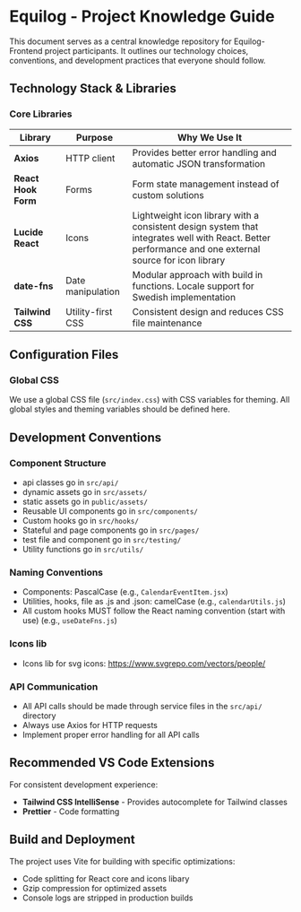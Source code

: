 # Equilog - Project Knowledge Guide

This document serves as a central knowledge repository for Equilog-Frontend project participants. It outlines our technology choices, conventions, and development practices that everyone should follow.

## Technology Stack & Libraries

### Core Libraries

| Library | Purpose | Why We Use It |
|---------|---------|---------------|
| **Axios** | HTTP client | Provides better error handling and automatic JSON transformation |
| **React Hook Form** | Forms | Form state management instead of custom solutions |
| **Lucide React** | Icons | Lightweight icon library with a consistent design system that integrates well with React. Better performance and one external source for icon library |
| **date-fns** | Date manipulation | Modular approach with build in functions. Locale support for Swedish implementation |
| **Tailwind CSS** | Utility-first CSS | Consistent design and reduces CSS file maintenance |

## Configuration Files

### Global CSS
We use a global CSS file (`src/index.css`) with CSS variables for theming. All global styles and theming variables should be defined here.

## Development Conventions

### Component Structure

- api classes go in `src/api/`
- dynamic assets go in `src/assets/`
- static assets go in `public/assets/`
- Reusable UI components go in `src/components/`
- Custom hooks go in `src/hooks/`
- Stateful and page components go in `src/pages/`
- test file and component go in `src/testing/`
- Utility functions go in `src/utils/`

### Naming Conventions

- Components: PascalCase (e.g., `CalendarEventItem.jsx`)
- Utilities, hooks, file as .js and .json: camelCase (e.g., `calendarUtils.js`)
- All custom hooks MUST follow the React naming convention (start with use) (e.g., `useDateFns.js`)

### Icons lib
- Icons lib for svg icons: https://www.svgrepo.com/vectors/people/

### API Communication

- All API calls should be made through service files in the `src/api/` directory
- Always use Axios for HTTP requests
- Implement proper error handling for all API calls

## Recommended VS Code Extensions

For consistent development experience:

- **Tailwind CSS IntelliSense** - Provides autocomplete for Tailwind classes
- **Prettier** - Code formatting

## Build and Deployment

The project uses Vite for building with specific optimizations:
- Code splitting for React core and icons libary
- Gzip compression for optimized assets 
- Console logs are stripped in production builds